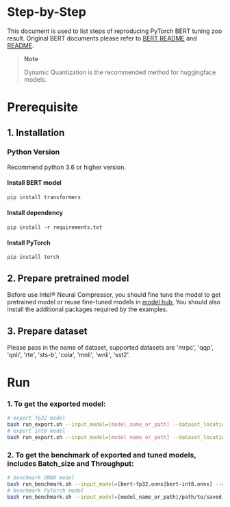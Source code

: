 Step-by-Step
============

This document is used to list steps of reproducing PyTorch BERT tuning zoo result.
Original BERT documents please refer to [BERT README](../../../../common/README.md) and [README](../../../../common/examples/text-classification/README.md).

> **Note**
>
> Dynamic Quantization is the recommended method for huggingface models. 

# Prerequisite

## 1. Installation

### Python Version

Recommend python 3.6 or higher version.

#### Install BERT model

```bash
pip install transformers
```

#### Install dependency

```shell
pip install -r requirements.txt
```

#### Install PyTorch
```shell
pip install torch
```

## 2. Prepare pretrained model

Before use Intel® Neural Compressor, you should fine tune the model to get pretrained model or reuse fine-tuned models in [model hub](https://huggingface.co/models), You should also install the additional packages required by the examples.

## 3. Prepare dataset

Please pass in the name of dataset, supported datasets are 'mrpc', 'qqp', 'qnli', 'rte', 'sts-b', 'cola', 'mnli', 'wnli', 'sst2'.


# Run

### 1. To get the exported model: 

```bash
# export fp32 model
bash run_export.sh --input_model=[model_name_or_path] --dataset_location=[dataset_name] --dtype=fp32 --output_model=bert-fp32.onnx
# export int8 model
bash run_export.sh --input_model=[model_name_or_path] --dataset_location=[dataset_name]  --dtype=int8 --quant_format=[QDQ/QLinear] --output_model=bert-int8.onnx
``` 

### 2. To get the benchmark of exported and tuned models, includes Batch_size and Throughput: 
```bash
# benchmark ONNX model
bash run_benchmark.sh --input_model=[bert-fp32.onnx|bert-int8.onnx] --dataset_location=[dataset_name] --tokenizer=[model_name_or_path] --mode=[accuracy|performance] --batch_size=[16]
# benchmark PyTorch model
bash run_benchmark.sh --input_model=[model_name_or_path|/path/to/saved_results] --dataset_location=[dataset_name] --mode=[accuracy|performance] --int8=[true|false] --batch_size=[16]
```
